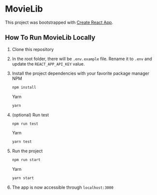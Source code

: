 # MovieLib

This project was bootstrapped with [Create React App](https://github.com/facebook/create-react-app).

## How To Run MovieLib Locally

1. Clone this repository
2. In the root folder, there will be `.env.example` file. Rename it to `.env` and update the `REACT_APP_API_KEY` value.
3. Install the project dependencies with your favorite package manager
   NPM

   ```sh
   npm install
   ```

   Yarn

   ```sh
   yarn
   ```

4. (optional) Run test

   ```sh
   npm run test
   ```

   Yarn

   ```sh
   yarn test
   ```

5. Run the project

   ```sh
   npm run start
   ```

   Yarn

   ```sh
   yarn start
   ```

6. The app is now accessible through `localhost:3000`
